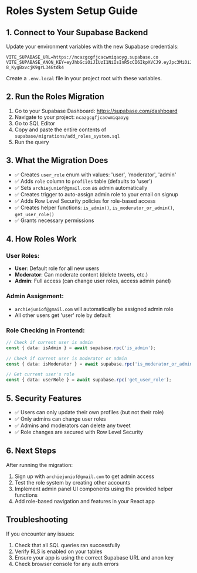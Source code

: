 # Roles System Setup Guide

## 1. Connect to Your Supabase Backend

Update your environment variables with the new Supabase credentials:

```env
VITE_SUPABASE_URL=https://ncazgcgfjcacwmiqaoyg.supabase.co
VITE_SUPABASE_ANON_KEY=eyJhbGciOiJIUzI1NiIsInR5cCI6IkpXVCJ9.eyJpc3MiOiJzdXBhYmFzZSIsInJlZiI6Im5jYXpnY2dmamNhY3dtaXFhb3lnIiwicm9sZSI6ImFub24iLCJpYXQiOjE3NDkzOTY2NzAsImV4cCI6MjA2NDk3MjY3MH0.YNe8fsSFqfzYfEe1q_ma-8_KygBxvcjK9grL34Gtdk4
```

Create a `.env.local` file in your project root with these variables.

## 2. Run the Roles Migration

1. Go to your Supabase Dashboard: https://supabase.com/dashboard
2. Navigate to your project: `ncazgcgfjcacwmiqaoyg`
3. Go to SQL Editor
4. Copy and paste the entire contents of `supabase/migrations/add_roles_system.sql`
5. Run the query

## 3. What the Migration Does

- ✅ Creates `user_role` enum with values: 'user', 'moderator', 'admin'
- ✅ Adds `role` column to `profiles` table (defaults to 'user')
- ✅ Sets `archiejuniof@gmail.com` as admin automatically
- ✅ Creates trigger to auto-assign admin role to your email on signup
- ✅ Adds Row Level Security policies for role-based access
- ✅ Creates helper functions: `is_admin()`, `is_moderator_or_admin()`, `get_user_role()`
- ✅ Grants necessary permissions

## 4. How Roles Work

### User Roles:
- **User**: Default role for all new users
- **Moderator**: Can moderate content (delete tweets, etc.)
- **Admin**: Full access (can change user roles, access admin panel)

### Admin Assignment:
- `archiejuniof@gmail.com` will automatically be assigned admin role
- All other users get 'user' role by default

### Role Checking in Frontend:
```typescript
// Check if current user is admin
const { data: isAdmin } = await supabase.rpc('is_admin');

// Check if current user is moderator or admin
const { data: isModerator } = await supabase.rpc('is_moderator_or_admin');

// Get current user's role
const { data: userRole } = await supabase.rpc('get_user_role');
```

## 5. Security Features

- ✅ Users can only update their own profiles (but not their role)
- ✅ Only admins can change user roles
- ✅ Admins and moderators can delete any tweet
- ✅ Role changes are secured with Row Level Security

## 6. Next Steps

After running the migration:

1. Sign up with `archiejuniof@gmail.com` to get admin access
2. Test the role system by creating other accounts
3. Implement admin panel UI components using the provided helper functions
4. Add role-based navigation and features in your React app

## Troubleshooting

If you encounter any issues:
1. Check that all SQL queries ran successfully
2. Verify RLS is enabled on your tables
3. Ensure your app is using the correct Supabase URL and anon key
4. Check browser console for any auth errors 